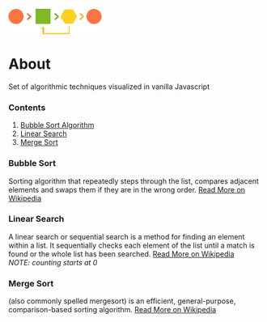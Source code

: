 <a align="center" href="https://gxvr.github.io/Algorithm-Nuggets/"> <img src="https://raw.githubusercontent.com/gxvr/Algorithm-Nuggets/master/algorithm.png" style="max-width:100%;" height="50"></a>

# About
Set of algorithmic techniques visualized in vanilla Javascript

### Contents
1. [Bubble Sort Algorithm](#bubble-sort)
2. [Linear Search](#linear-search)
3. [Merge Sort](#merge-sort)



### Bubble Sort
Sorting algorithm that repeatedly steps through the list, compares adjacent elements and swaps them if they are in the wrong order.
[Read More on Wikipedia](https://en.wikipedia.org/wiki/Bubble_sort)


### Linear Search
 A linear search or sequential search is a method for finding an element within a list. It sequentially checks each element of the list until a match is found or the whole list has been searched.
[Read More on Wikipedia](https://en.wikipedia.org/wiki/Linear_search)<br/>
_NOTE: counting starts at 0_


### Merge Sort
(also commonly spelled mergesort) is an efficient, general-purpose, comparison-based sorting algorithm.
[Read More on Wikipedia](https://en.wikipedia.org/wiki/Merge_sort)
